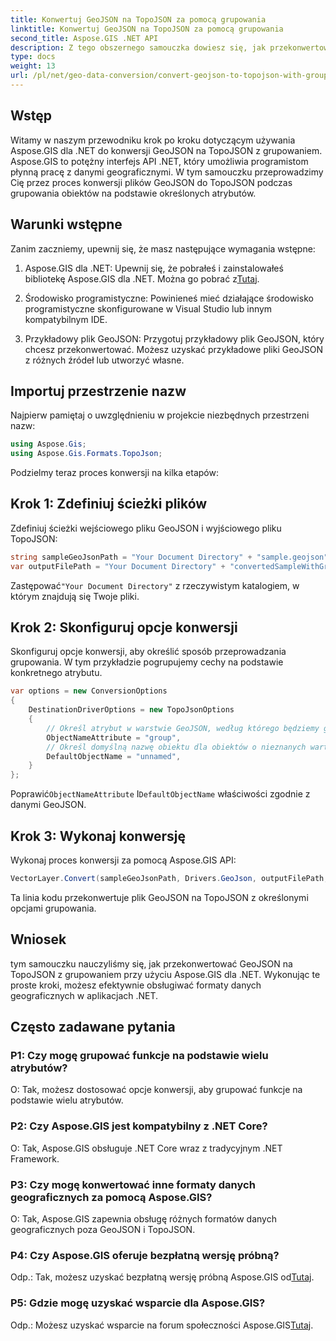 ```yaml
---
title: Konwertuj GeoJSON na TopoJSON za pomocą grupowania
linktitle: Konwertuj GeoJSON na TopoJSON za pomocą grupowania
second_title: Aspose.GIS .NET API
description: Z tego obszernego samouczka dowiesz się, jak przekonwertować GeoJSON na TopoJSON z grupowaniem przy użyciu Aspose.GIS dla .NET.
type: docs
weight: 13
url: /pl/net/geo-data-conversion/convert-geojson-to-topojson-with-grouping/
---
```

## Wstęp

Witamy w naszym przewodniku krok po kroku dotyczącym używania Aspose.GIS dla .NET do konwersji GeoJSON na TopoJSON z grupowaniem. Aspose.GIS to potężny interfejs API .NET, który umożliwia programistom płynną pracę z danymi geograficznymi. W tym samouczku przeprowadzimy Cię przez proces konwersji plików GeoJSON do TopoJSON podczas grupowania obiektów na podstawie określonych atrybutów.

## Warunki wstępne

Zanim zaczniemy, upewnij się, że masz następujące wymagania wstępne:

1.  Aspose.GIS dla .NET: Upewnij się, że pobrałeś i zainstalowałeś bibliotekę Aspose.GIS dla .NET. Można go pobrać z[Tutaj](https://releases.aspose.com/gis/net/).

2. Środowisko programistyczne: Powinieneś mieć działające środowisko programistyczne skonfigurowane w Visual Studio lub innym kompatybilnym IDE.

3. Przykładowy plik GeoJSON: Przygotuj przykładowy plik GeoJSON, który chcesz przekonwertować. Możesz uzyskać przykładowe pliki GeoJSON z różnych źródeł lub utworzyć własne.

## Importuj przestrzenie nazw

Najpierw pamiętaj o uwzględnieniu w projekcie niezbędnych przestrzeni nazw:

```csharp
using Aspose.Gis;
using Aspose.Gis.Formats.TopoJson;
```


Podzielmy teraz proces konwersji na kilka etapów:

## Krok 1: Zdefiniuj ścieżki plików

Zdefiniuj ścieżki wejściowego pliku GeoJSON i wyjściowego pliku TopoJSON:

```csharp
string sampleGeoJsonPath = "Your Document Directory" + "sample.geojson";
var outputFilePath = "Your Document Directory" + "convertedSampleWithGrouping_out.topojson";
```

 Zastępować`"Your Document Directory"` z rzeczywistym katalogiem, w którym znajdują się Twoje pliki.

## Krok 2: Skonfiguruj opcje konwersji

Skonfiguruj opcje konwersji, aby określić sposób przeprowadzania grupowania. W tym przykładzie pogrupujemy cechy na podstawie konkretnego atrybutu.

```csharp
var options = new ConversionOptions
{
    DestinationDriverOptions = new TopoJsonOptions
    {
        // Określ atrybut w warstwie GeoJSON, według którego będziemy grupować w obiekty
        ObjectNameAttribute = "group",
        // Określ domyślną nazwę obiektu dla obiektów o nieznanych wartościach atrybutów
        DefaultObjectName = "unnamed",
    }
};
```

 Poprawić`ObjectNameAttribute` I`DefaultObjectName` właściwości zgodnie z danymi GeoJSON.

## Krok 3: Wykonaj konwersję

Wykonaj proces konwersji za pomocą Aspose.GIS API:

```csharp
VectorLayer.Convert(sampleGeoJsonPath, Drivers.GeoJson, outputFilePath, Drivers.TopoJson, options);
```

Ta linia kodu przekonwertuje plik GeoJSON na TopoJSON z określonymi opcjami grupowania.

## Wniosek

tym samouczku nauczyliśmy się, jak przekonwertować GeoJSON na TopoJSON z grupowaniem przy użyciu Aspose.GIS dla .NET. Wykonując te proste kroki, możesz efektywnie obsługiwać formaty danych geograficznych w aplikacjach .NET.

## Często zadawane pytania

### P1: Czy mogę grupować funkcje na podstawie wielu atrybutów?
O: Tak, możesz dostosować opcje konwersji, aby grupować funkcje na podstawie wielu atrybutów.

### P2: Czy Aspose.GIS jest kompatybilny z .NET Core?
O: Tak, Aspose.GIS obsługuje .NET Core wraz z tradycyjnym .NET Framework.

### P3: Czy mogę konwertować inne formaty danych geograficznych za pomocą Aspose.GIS?
O: Tak, Aspose.GIS zapewnia obsługę różnych formatów danych geograficznych poza GeoJSON i TopoJSON.

### P4: Czy Aspose.GIS oferuje bezpłatną wersję próbną?
 Odp.: Tak, możesz uzyskać bezpłatną wersję próbną Aspose.GIS od[Tutaj](https://releases.aspose.com/).

### P5: Gdzie mogę uzyskać wsparcie dla Aspose.GIS?
 Odp.: Możesz uzyskać wsparcie na forum społeczności Aspose.GIS[Tutaj](https://forum.aspose.com/c/gis/33).